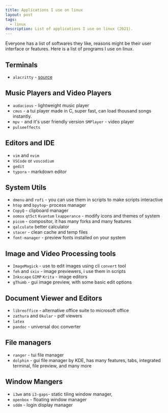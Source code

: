 ```yaml
---
title: Applications I use on linux
layout: post
tags:
  - linux
description: List of applications I use on linux (2021).
---
```


Everyone has a list of softwares they like, reasons might be their user interface or features.
Here is a list of programs I use on linux.

## Terminals

- `alacritty` - [source](https://github.com/alacritty/alacritty)

## Music Players and Video Players

- `audacious` - lightweight music player
- `cmus` - a tui player made in C, super fast, can load thousand songs instantly.
- `mpv` - and it's user friendly version `SMPlayer` - video player
- `pulseeffects`

## Editors and IDE

- `vim`  and `nvim`
- `VSCode` or `voscodium`
- `gedit`
- `typora` - markdown editor

## System Utils

- `dmenu` and `rofi` - you can use them in scripts to make scripts interactive
- `htop` and `bpytop`- process manager
- `CopyQ` - clipboard manager
- `oomox` `qt5ct` `Kvantum` `lxapperance` - modify icons and themes of system
- `picom` - compositor, it has many forks and many features
- `qalculate` better calculator
- `stacer` - clean cache and temp files
- `font-manager` - preview fonts installed on your system

## Image and Video Processing tools

- `ImageMagick` - use to edit images using cli `convert` tool
- `feh` and `sxiv` - image previewers, i use them in scripts
- `Inkscape` `GIMP` `Krita` - image editors
- `gThumb` - gui image preview, with some basic edit options

## Document Viewer and Editors

- `libreoffice` - alternative office suite to microsoft office
- `zathura` and `Okular` - pdf viewers
- `latex`
- `pandoc` - universal doc converter

## File managers

- `ranger` - tui file manager
- `dolphin` - gui file manager by KDE, has many features, tabs, integrated terminal, file preview, and many more

## Window Mangers

- `i3wm` ans `i3-gaps`- static tiling window manager,
- `openbox` - floating window manager
- `sddm` - login display manager
